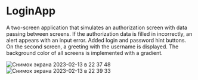 # LoginApp

A two-screen application that simulates an authorization screen with data passing between screens. 
If the authorization data is filled in incorrectly, an alert appears with an input error. 
Added login and password hint buttons. On the second screen, a greeting with the username is displayed.
The background color of all screens is implemented with a gradient.

![Снимок экрана 2023-02-13 в 22 37 48](https://user-images.githubusercontent.com/111537419/218560038-5b9b0feb-a95a-410c-aaed-fce21fc7c614.png)
![Снимок экрана 2023-02-13 в 22 39 33](https://user-images.githubusercontent.com/111537419/218560047-44f603b8-290b-4d25-a6ce-fec2a6f50ed9.png)
